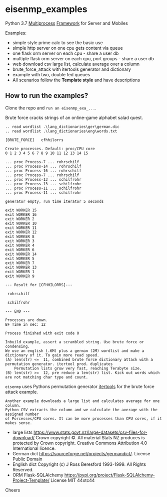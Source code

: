 # eisenmp_examples
 
Python 3.7 [Multiprocess](https://en.wikipedia.org/wiki/Multiprocessing) 
[Framework](https://en.wikipedia.org/wiki/Software_framework) for Server and Mobiles 

Examples:

* simple style prime calc to see the basic use
* simple http server on one cpu gets content via queue
* one flask orm server on each cpu - share a user db
* multiple flask orm server on each cpu, port groups - share a user db
* web download csv large list, calculate average over a column
* brute_force_attack with itertools generator and dictionary
* example with two, double fed queues
* All scenarios follow the **Template style** and have descriptions

## How to run the examples?
Clone the repo and ``run an eisenmp_exa_...``.

Brute force cracks strings of an online-game alphabet salad quest. 

    .. read wordlist .\lang_dictionaries\ger\german.dic
    .. read wordlist .\lang_dictionaries\eng\words.txt

	[BRUTE_FORCE]	cfhhilorrs

    Create processes. Default: proc/CPU core
    0 1 2 3 4 5 6 7 8 9 10 11 12 13 14 15 
    
    ... proc Process-7 ... rohrschilf
    ... proc Process-14 ... rohrschilf
    ... proc Process-16 ... rohrschilf
    ... proc Process-7 ... rohrschilf
    ... proc Process-13 ... schilfrohr
    ... proc Process-13 ... schilfrohr
    ... proc Process-11 ... schilfrohr
    ... proc Process-11 ... schilfrohr

	generator empty, run time iterator 5 seconds

	exit WORKER 15
	exit WORKER 16
	exit WORKER 2
	exit WORKER 10
	exit WORKER 11
	exit WORKER 12
	exit WORKER 8
	exit WORKER 3
	exit WORKER 4
	exit WORKER 6
	exit WORKER 14
	exit WORKER 5
	exit WORKER 7
	exit WORKER 13
	exit WORKER 1
	exit WORKER 9

    --- Result for [CFHHILORRS]---
    
     rohrschilf
    
     schilfrohr

    --- END ---

	Processes are down.
    BF Time in sec: 12
    
    Process finished with exit code 0

    Inbuild example, assert a scrambled string. Use brute force or condensing.
    We use an english (.6M) plus a german (2M) wordlist and make a dictionary of it. To gain more read speed.
    (A) len(str) <=  11, combined brute force dictionary attack with a permutation generator. itertool prod. duplicates
        Permutation lists grow very fast, reaching Terabyte size.
    (B) len(str) >=  12, pre reduce a len(str) list. Kick out words which are not matching char type and count.

`eisenmp` uses Pythons permutation generator
 [itertools](https://docs.python.org/3/library/itertools.html?highlight=itertools.permutations#itertools.permutations)
for the brute force attack example.

    Another example downloads a large list and calculates average for one column.
    Python CSV extracts the column and we calculate the average with the assigned number
    of Porcesses/CPU cores. It can be more processes than CPU cores, if it makes sense.


- large lists https://www.stats.govt.nz/large-datasets/csv-files-for-download/ Crown copyright ©. 
All material Stats NZ produces is protected by Crown copyright.
Creative Commons Attribution 4.0 International licence.
- German dict https://sourceforge.net/projects/germandict/. License Public Domain
- English dict Copyright (c) J Ross Beresford 1993-1999. All Rights Reserved.
- ORM Flask-SQLAlchemy https://pypi.org/project/Flask-SQLAlchemy-Project-Template/ License MIT 44xtc44

Cheers

